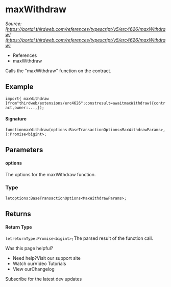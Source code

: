 # maxWithdraw

*Source: [https://portal.thirdweb.com/references/typescript/v5/erc4626/maxWithdraw](https://portal.thirdweb.com/references/typescript/v5/erc4626/maxWithdraw)*

* References
* maxWithdraw

Calls the "maxWithdraw" function on the contract.

## Example

`import{ maxWithdraw }from"thirdweb/extensions/erc4626";constresult=awaitmaxWithdraw({contract,owner:...,});`
#### Signature

`functionmaxWithdraw(options:BaseTransactionOptions<MaxWithdrawParams>,):Promise<bigint>;`
## Parameters

#### options

The options for the maxWithdraw function.

### Type

`letoptions:BaseTransactionOptions<MaxWithdrawParams>;`
## Returns

#### Return Type

`letreturnType:Promise<bigint>;`The parsed result of the function call.

Was this page helpful?

* Need help?Visit our support site
* Watch ourVideo Tutorials
* View ourChangelog

Subscribe for the latest dev updates

